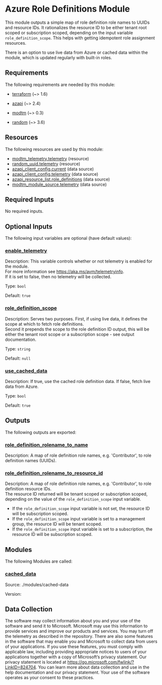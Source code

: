 <!-- BEGIN_TF_DOCS -->
<!-- Code generated by terraform-docs. DO NOT EDIT. -->
# Azure Role Definitions Module

This module outputs a simple map of role definition role names to UUIDs and resource IDs.
It rationalizes the resource ID to be either tenant root scoped or subscription scoped, depending on the input variable `role_definition_scope`. This helps with getting idempotent role assignment resources.

There is an option to use live data from Azure or cached data within the module, which is updated regularly with built-in roles.

<!-- markdownlint-disable MD033 -->
## Requirements

The following requirements are needed by this module:

- <a name="requirement_terraform"></a> [terraform](#requirement\_terraform) (~> 1.6)

- <a name="requirement_azapi"></a> [azapi](#requirement\_azapi) (~> 2.4)

- <a name="requirement_modtm"></a> [modtm](#requirement\_modtm) (~> 0.3)

- <a name="requirement_random"></a> [random](#requirement\_random) (~> 3.6)

## Resources

The following resources are used by this module:

- [modtm_telemetry.telemetry](https://registry.terraform.io/providers/azure/modtm/latest/docs/resources/telemetry) (resource)
- [random_uuid.telemetry](https://registry.terraform.io/providers/hashicorp/random/latest/docs/resources/uuid) (resource)
- [azapi_client_config.current](https://registry.terraform.io/providers/Azure/azapi/latest/docs/data-sources/client_config) (data source)
- [azapi_client_config.telemetry](https://registry.terraform.io/providers/Azure/azapi/latest/docs/data-sources/client_config) (data source)
- [azapi_resource_list.role_definitions](https://registry.terraform.io/providers/Azure/azapi/latest/docs/data-sources/resource_list) (data source)
- [modtm_module_source.telemetry](https://registry.terraform.io/providers/azure/modtm/latest/docs/data-sources/module_source) (data source)

<!-- markdownlint-disable MD013 -->
## Required Inputs

No required inputs.

## Optional Inputs

The following input variables are optional (have default values):

### <a name="input_enable_telemetry"></a> [enable\_telemetry](#input\_enable\_telemetry)

Description: This variable controls whether or not telemetry is enabled for the module.  
For more information see <https://aka.ms/avm/telemetryinfo>.  
If it is set to false, then no telemetry will be collected.

Type: `bool`

Default: `true`

### <a name="input_role_definition_scope"></a> [role\_definition\_scope](#input\_role\_definition\_scope)

Description: Serves two purposes. First, if using live data, it defines the scope at which to fetch role definitions.  
Second it prepends the scope to the role definition ID output, this will be either the tenant root scope or a subscription scope - see output documentation.

Type: `string`

Default: `null`

### <a name="input_use_cached_data"></a> [use\_cached\_data](#input\_use\_cached\_data)

Description: If true, use the cached role definition data. If false, fetch live data from Azure.

Type: `bool`

Default: `true`

## Outputs

The following outputs are exported:

### <a name="output_role_definition_rolename_to_name"></a> [role\_definition\_rolename\_to\_name](#output\_role\_definition\_rolename\_to\_name)

Description: A map of role definition role names, e.g. 'Contributor', to role definition names (UUIDs).

### <a name="output_role_definition_rolename_to_resource_id"></a> [role\_definition\_rolename\_to\_resource\_id](#output\_role\_definition\_rolename\_to\_resource\_id)

Description: A map of role definition role names, e.g. 'Contributor', to role definition resource IDs.  
The resource ID returned will be tenant scoped or subscription scoped, depending on the value of the `role_definition_scope` input variable.

- If the `role_definition_scope` input variable is not set, the resource ID will be subscription scoped.
- If the `role_definition_scope` input variable is set to a management group, the resource ID will be tenant scoped.
- If the `role_definition_scope` input variable is set to a subscription, the resource ID will be subscription scoped.

## Modules

The following Modules are called:

### <a name="module_cached_data"></a> [cached\_data](#module\_cached\_data)

Source: ./modules/cached-data

Version:

<!-- markdownlint-disable-next-line MD041 -->
## Data Collection

The software may collect information about you and your use of the software and send it to Microsoft. Microsoft may use this information to provide services and improve our products and services. You may turn off the telemetry as described in the repository. There are also some features in the software that may enable you and Microsoft to collect data from users of your applications. If you use these features, you must comply with applicable law, including providing appropriate notices to users of your applications together with a copy of Microsoft’s privacy statement. Our privacy statement is located at <https://go.microsoft.com/fwlink/?LinkID=824704>. You can learn more about data collection and use in the help documentation and our privacy statement. Your use of the software operates as your consent to these practices.
<!-- END_TF_DOCS -->